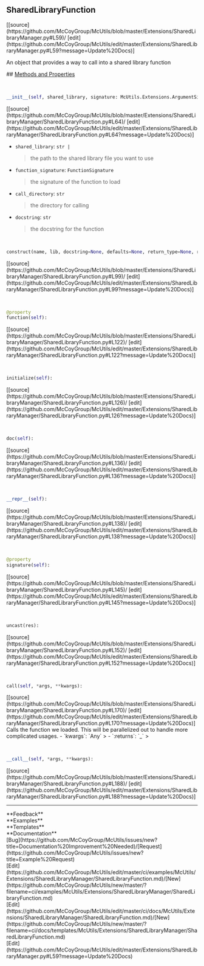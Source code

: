 ## <a id="McUtils.Extensions.SharedLibraryManager.SharedLibraryFunction">SharedLibraryFunction</a> 

<div class="docs-source-link" markdown="1">
[[source](https://github.com/McCoyGroup/McUtils/blob/master/Extensions/SharedLibraryManager.py#L59)/
[edit](https://github.com/McCoyGroup/McUtils/edit/master/Extensions/SharedLibraryManager.py#L59?message=Update%20Docs)]
</div>

An object that provides a way to call into a shared library function







<div class="collapsible-section">
 <div class="collapsible-section collapsible-section-header" markdown="1">
## <a class="collapse-link" data-toggle="collapse" href="#methods" markdown="1"> Methods and Properties</a> <a class="float-right" data-toggle="collapse" href="#methods"><i class="fa fa-chevron-down"></i></a>
 </div>
 <div class="collapsible-section collapsible-section-body collapse show" id="methods" markdown="1">
 
<a id="McUtils.Extensions.SharedLibraryManager.SharedLibraryFunction.__init__" class="docs-object-method">&nbsp;</a> 
```python
__init__(self, shared_library, signature: McUtils.Extensions.ArgumentSignature.FunctionSignature, defaults=None, docstring=None, call_directory=None, return_handler=None, prep_args=None): 
```
<div class="docs-source-link" markdown="1">
[[source](https://github.com/McCoyGroup/McUtils/blob/master/Extensions/SharedLibraryManager/SharedLibraryFunction.py#L64)/
[edit](https://github.com/McCoyGroup/McUtils/edit/master/Extensions/SharedLibraryManager/SharedLibraryFunction.py#L64?message=Update%20Docs)]
</div>

  - `shared_library`: `str |`
    > the path to the shared library file you want to use
  - `function_signature`: `FunctionSignature`
    > the signature of the function to load
  - `call_directory`: `str`
    > the directory for calling
  - `docstring`: `str`
    > the docstring for the function


<a id="McUtils.Extensions.SharedLibraryManager.SharedLibraryFunction.construct" class="docs-object-method">&nbsp;</a> 
```python
construct(name, lib, docstring=None, defaults=None, return_type=None, return_handler=None, **args): 
```
<div class="docs-source-link" markdown="1">
[[source](https://github.com/McCoyGroup/McUtils/blob/master/Extensions/SharedLibraryManager/SharedLibraryFunction.py#L99)/
[edit](https://github.com/McCoyGroup/McUtils/edit/master/Extensions/SharedLibraryManager/SharedLibraryFunction.py#L99?message=Update%20Docs)]
</div>


<a id="McUtils.Extensions.SharedLibraryManager.SharedLibraryFunction.function" class="docs-object-method">&nbsp;</a> 
```python
@property
function(self): 
```
<div class="docs-source-link" markdown="1">
[[source](https://github.com/McCoyGroup/McUtils/blob/master/Extensions/SharedLibraryManager/SharedLibraryFunction.py#L122)/
[edit](https://github.com/McCoyGroup/McUtils/edit/master/Extensions/SharedLibraryManager/SharedLibraryFunction.py#L122?message=Update%20Docs)]
</div>


<a id="McUtils.Extensions.SharedLibraryManager.SharedLibraryFunction.initialize" class="docs-object-method">&nbsp;</a> 
```python
initialize(self): 
```
<div class="docs-source-link" markdown="1">
[[source](https://github.com/McCoyGroup/McUtils/blob/master/Extensions/SharedLibraryManager/SharedLibraryFunction.py#L126)/
[edit](https://github.com/McCoyGroup/McUtils/edit/master/Extensions/SharedLibraryManager/SharedLibraryFunction.py#L126?message=Update%20Docs)]
</div>


<a id="McUtils.Extensions.SharedLibraryManager.SharedLibraryFunction.doc" class="docs-object-method">&nbsp;</a> 
```python
doc(self): 
```
<div class="docs-source-link" markdown="1">
[[source](https://github.com/McCoyGroup/McUtils/blob/master/Extensions/SharedLibraryManager/SharedLibraryFunction.py#L136)/
[edit](https://github.com/McCoyGroup/McUtils/edit/master/Extensions/SharedLibraryManager/SharedLibraryFunction.py#L136?message=Update%20Docs)]
</div>


<a id="McUtils.Extensions.SharedLibraryManager.SharedLibraryFunction.__repr__" class="docs-object-method">&nbsp;</a> 
```python
__repr__(self): 
```
<div class="docs-source-link" markdown="1">
[[source](https://github.com/McCoyGroup/McUtils/blob/master/Extensions/SharedLibraryManager/SharedLibraryFunction.py#L138)/
[edit](https://github.com/McCoyGroup/McUtils/edit/master/Extensions/SharedLibraryManager/SharedLibraryFunction.py#L138?message=Update%20Docs)]
</div>


<a id="McUtils.Extensions.SharedLibraryManager.SharedLibraryFunction.signature" class="docs-object-method">&nbsp;</a> 
```python
@property
signature(self): 
```
<div class="docs-source-link" markdown="1">
[[source](https://github.com/McCoyGroup/McUtils/blob/master/Extensions/SharedLibraryManager/SharedLibraryFunction.py#L145)/
[edit](https://github.com/McCoyGroup/McUtils/edit/master/Extensions/SharedLibraryManager/SharedLibraryFunction.py#L145?message=Update%20Docs)]
</div>


<a id="McUtils.Extensions.SharedLibraryManager.SharedLibraryFunction.uncast" class="docs-object-method">&nbsp;</a> 
```python
uncast(res): 
```
<div class="docs-source-link" markdown="1">
[[source](https://github.com/McCoyGroup/McUtils/blob/master/Extensions/SharedLibraryManager/SharedLibraryFunction.py#L152)/
[edit](https://github.com/McCoyGroup/McUtils/edit/master/Extensions/SharedLibraryManager/SharedLibraryFunction.py#L152?message=Update%20Docs)]
</div>


<a id="McUtils.Extensions.SharedLibraryManager.SharedLibraryFunction.call" class="docs-object-method">&nbsp;</a> 
```python
call(self, *args, **kwargs): 
```
<div class="docs-source-link" markdown="1">
[[source](https://github.com/McCoyGroup/McUtils/blob/master/Extensions/SharedLibraryManager/SharedLibraryFunction.py#L170)/
[edit](https://github.com/McCoyGroup/McUtils/edit/master/Extensions/SharedLibraryManager/SharedLibraryFunction.py#L170?message=Update%20Docs)]
</div>
Calls the function we loaded.
This will be parallelized out to handle more complicated usages.
  - `kwargs`: `Any`
    > 
  - `:returns`: `_`
    >


<a id="McUtils.Extensions.SharedLibraryManager.SharedLibraryFunction.__call__" class="docs-object-method">&nbsp;</a> 
```python
__call__(self, *args, **kwargs): 
```
<div class="docs-source-link" markdown="1">
[[source](https://github.com/McCoyGroup/McUtils/blob/master/Extensions/SharedLibraryManager/SharedLibraryFunction.py#L188)/
[edit](https://github.com/McCoyGroup/McUtils/edit/master/Extensions/SharedLibraryManager/SharedLibraryFunction.py#L188?message=Update%20Docs)]
</div>
 </div>
</div>












---


<div markdown="1" class="text-secondary">
<div class="container">
  <div class="row">
   <div class="col" markdown="1">
**Feedback**   
</div>
   <div class="col" markdown="1">
**Examples**   
</div>
   <div class="col" markdown="1">
**Templates**   
</div>
   <div class="col" markdown="1">
**Documentation**   
</div>
   <div class="col" markdown="1">
   
</div>
   <div class="col" markdown="1">
   
</div>
   <div class="col" markdown="1">
   
</div>
</div>
  <div class="row">
   <div class="col" markdown="1">
[Bug](https://github.com/McCoyGroup/McUtils/issues/new?title=Documentation%20Improvement%20Needed)/[Request](https://github.com/McCoyGroup/McUtils/issues/new?title=Example%20Request)   
</div>
   <div class="col" markdown="1">
[Edit](https://github.com/McCoyGroup/McUtils/edit/master/ci/examples/McUtils/Extensions/SharedLibraryManager/SharedLibraryFunction.md)/[New](https://github.com/McCoyGroup/McUtils/new/master/?filename=ci/examples/McUtils/Extensions/SharedLibraryManager/SharedLibraryFunction.md)   
</div>
   <div class="col" markdown="1">
[Edit](https://github.com/McCoyGroup/McUtils/edit/master/ci/docs/McUtils/Extensions/SharedLibraryManager/SharedLibraryFunction.md)/[New](https://github.com/McCoyGroup/McUtils/new/master/?filename=ci/docs/templates/McUtils/Extensions/SharedLibraryManager/SharedLibraryFunction.md)   
</div>
   <div class="col" markdown="1">
[Edit](https://github.com/McCoyGroup/McUtils/edit/master/Extensions/SharedLibraryManager.py#L59?message=Update%20Docs)   
</div>
   <div class="col" markdown="1">
   
</div>
   <div class="col" markdown="1">
   
</div>
   <div class="col" markdown="1">
   
</div>
</div>
</div>
</div>